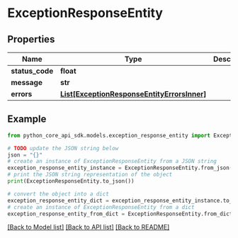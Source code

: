 # ExceptionResponseEntity


## Properties

Name | Type | Description | Notes
------------ | ------------- | ------------- | -------------
**status_code** | **float** |  | 
**message** | **str** |  | 
**errors** | [**List[ExceptionResponseEntityErrorsInner]**](ExceptionResponseEntityErrorsInner.md) |  | 

## Example

```python
from python_core_api_sdk.models.exception_response_entity import ExceptionResponseEntity

# TODO update the JSON string below
json = "{}"
# create an instance of ExceptionResponseEntity from a JSON string
exception_response_entity_instance = ExceptionResponseEntity.from_json(json)
# print the JSON string representation of the object
print(ExceptionResponseEntity.to_json())

# convert the object into a dict
exception_response_entity_dict = exception_response_entity_instance.to_dict()
# create an instance of ExceptionResponseEntity from a dict
exception_response_entity_from_dict = ExceptionResponseEntity.from_dict(exception_response_entity_dict)
```
[[Back to Model list]](../README.md#documentation-for-models) [[Back to API list]](../README.md#documentation-for-api-endpoints) [[Back to README]](../README.md)


